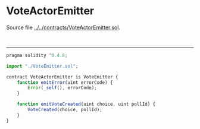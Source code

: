 # VoteActorEmitter

Source file [../../contracts/VoteActorEmitter.sol](../../contracts/VoteActorEmitter.sol).

<br />

<hr />

```javascript
pragma solidity ^0.4.8;

import "./VoteEmitter.sol";

contract VoteActorEmitter is VoteEmitter {
    function emitError(uint errorCode) {
        Error(_self(), errorCode);
    }

    function emitVoteCreated(uint choice, uint pollId) {
        VoteCreated(choice, pollId);
    }
}

```
